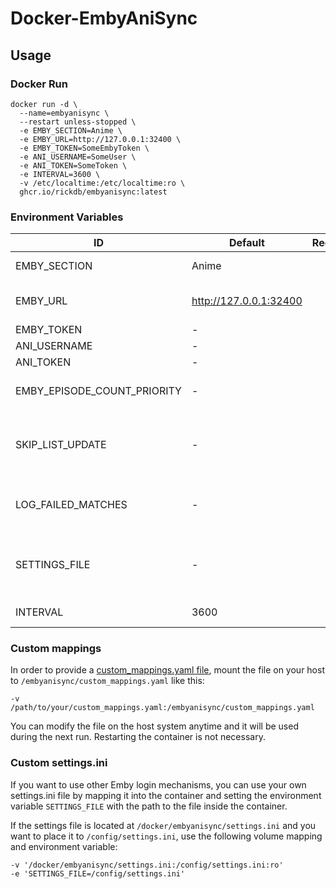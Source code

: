 # Docker-EmbyAniSync

## Usage

### Docker Run

```
docker run -d \
  --name=embyanisync \
  --restart unless-stopped \
  -e EMBY_SECTION=Anime \
  -e EMBY_URL=http://127.0.0.1:32400 \
  -e EMBY_TOKEN=SomeEmbyToken \
  -e ANI_USERNAME=SomeUser \
  -e ANI_TOKEN=SomeToken \
  -e INTERVAL=3600 \
  -v /etc/localtime:/etc/localtime:ro \
  ghcr.io/rickdb/embyanisync:latest
```

### Environment Variables

| ID                          | Default                | Required | Note                                                                                                                                                     |
| --------------------------- | ---------------------- | :-------: | -------------------------------------------------------------------------------------------------------------------------------------------------------- |
| EMBY_SECTION                | Anime                  | &#10003;* | The library where your anime resides                                                                                                                     |
| EMBY_URL                    | http://127.0.0.1:32400 | &#10003;* | The address to your Emby Media Server, for example: http://127.0.0.1:32400                                                                               |
| EMBY_TOKEN                  | -                      | &#10003;* | Follow [this guide](https://support.emby.tv/articles/204059436-finding-an-authentication-token-x-emby-token/)                                            |
| ANI_USERNAME                | -                      | &#10003;* | Your [AniList.co](http://www.anilist.co) username                                                                                                        |
| ANI_TOKEN                   | -                      | &#10003;* | Get it [here](https://anilist.co/api/v2/oauth/authorize?client_id=1549&response_type=token)                                                              |
| EMBY_EPISODE_COUNT_PRIORITY | -                      | &#10005;  | If set to True, Emby episode watched count will take priority over AniList (default = False)                                                             |
| SKIP_LIST_UPDATE            | -                      | &#10005;  | If set to True, it will NOT update your AniList which is useful if you want to do a test run to check if everything lines up properly. (default = False) |
| LOG_FAILED_MATCHES          | -                      | &#10005;  | If set to True, failed matches will be written to /embyanisync/failed_matches.txt (default = False)                                                      |
| SETTINGS_FILE               | -                      | &#10005;  | Location of a custom settings.ini for more advanced configuration. Makes all settings above obsolete. See section below for usage.                       |
| INTERVAL                    | 3600                   | &#10005;  | The time in between syncs in seconds                                                                                                                     |

### Custom mappings

In order to provide a [custom_mappings.yaml file](https://github.com/RickDB/EmbyAniSync#custom-anime-mapping), mount the file on your host to `/embyanisync/custom_mappings.yaml` like this:

```
-v /path/to/your/custom_mappings.yaml:/embyanisync/custom_mappings.yaml
```

You can modify the file on the host system anytime and it will be used during the next run. Restarting the container is not necessary.

### Custom settings.ini

If you want to use other Emby login mechanisms, you can use your own settings.ini file by mapping it into the container and setting the environment variable `SETTINGS_FILE` with the path to the file inside the container.

If the settings file is located at `/docker/embyanisync/settings.ini` and you want to place it to `/config/settings.ini`, use the following volume mapping and environment variable:

```
-v '/docker/embyanisync/settings.ini:/config/settings.ini:ro'
-e 'SETTINGS_FILE=/config/settings.ini'
```